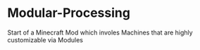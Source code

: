 # Modular-Processing
Start of a Minecraft Mod which involes Machines that are highly customizable via Modules
